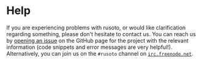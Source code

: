 # Help

If you are experiencing problems with rusoto, or would like clarification
regarding something, please don't hesitate to contact us. You can reach us by
[opening an issue][github-new-issue] on the GitHub page for the project with the
relevant information (code snippets and error messages are very helpful!).
Alternatively, you can join us on the `#rusoto` channel on
[`irc.freenode.net`][freenode-webchat].

[freenode-webchat]: https://webchat.freenode.net/
[github-new-issue]: https://github.com/rusoto/rusoto/issues/new
